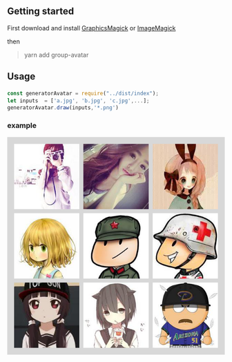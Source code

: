 ## Getting started

First download and install
[GraphicsMagick](http://www.graphicsmagick.org/) or [ImageMagick](http://www.imagemagick.org/)

then 

> yarn add group-avatar


## Usage

``` js
const generatorAvatar = require("../dist/index");
let inputs  = ['a.jpg', 'b.jpg', 'c.jpg',...];
generatorAvatar.draw(inputs,'*.png')
```

### example

![avatar](./test/o.png)